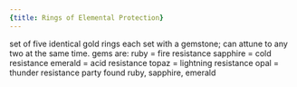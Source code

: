 ```yaml
---
{title: Rings of Elemental Protection}
---
```

set of five identical gold rings each set with a gemstone; can attune to any two at the same time. gems are:
ruby = fire resistance
sapphire = cold resistance
emerald = acid resistance
topaz = lightning resistance
opal = thunder resistance
party found ruby, sapphire, emerald